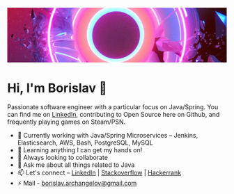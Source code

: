 ![Background](https://raw.githubusercontent.com/Aethernite/Aethernite/master/background.jpg)

# Hi, I'm Borislav 👋

Passionate software engineer with a particular focus on Java/Spring. You can find me on [LinkedIn](https://www.linkedin.com/in/borislav-arangelov-6b46801b6/), contributing to Open Source here on Github, and frequently playing games on Steam/PSN.

- 🔭 Currently working with Java/Spring Microservices – Jenkins, Elasticsearch, AWS, Bash, PostgreSQL, MySQL
- 🌱 Learning anything I can get my hands on!
- 👯 Always looking to collaborate
- 💬 Ask me about all things related to Java
- 📫 Let's connect – [LinkedIn](https://www.linkedin.com/in/borislav-arangelov-6b46801b6/) | [Stackoverflow](https://stackoverflow.com/users/9064229/aethernite) | [Hackerrank](https://www.hackerrank.com/Aethernite)
- ⚡ Mail - borislav.archangelov@gmail.com
